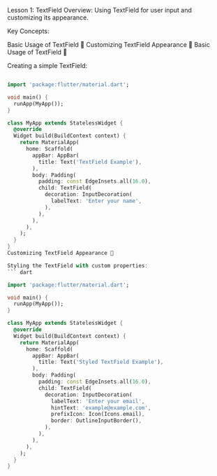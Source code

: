 Lesson 1: TextField
Overview: Using TextField for user input and customizing its appearance.

Key Concepts:

Basic Usage of TextField 📝
Customizing TextField Appearance 🎨
Basic Usage of TextField 📝

Creating a simple TextField:
``` dart

import 'package:flutter/material.dart';

void main() {
  runApp(MyApp());
}

class MyApp extends StatelessWidget {
  @override
  Widget build(BuildContext context) {
    return MaterialApp(
      home: Scaffold(
        appBar: AppBar(
          title: Text('TextField Example'),
        ),
        body: Padding(
          padding: const EdgeInsets.all(16.0),
          child: TextField(
            decoration: InputDecoration(
              labelText: 'Enter your name',
            ),
          ),
        ),
      ),
    );
  }
}
Customizing TextField Appearance 🎨

Styling the TextField with custom properties:
``` dart

import 'package:flutter/material.dart';

void main() {
  runApp(MyApp());
}

class MyApp extends StatelessWidget {
  @override
  Widget build(BuildContext context) {
    return MaterialApp(
      home: Scaffold(
        appBar: AppBar(
          title: Text('Styled TextField Example'),
        ),
        body: Padding(
          padding: const EdgeInsets.all(16.0),
          child: TextField(
            decoration: InputDecoration(
              labelText: 'Enter your email',
              hintText: 'example@example.com',
              prefixIcon: Icon(Icons.email),
              border: OutlineInputBorder(),
            ),
          ),
        ),
      ),
    );
  }
}